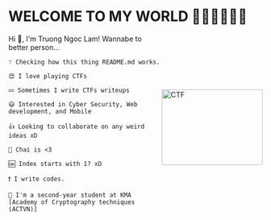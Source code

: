 # WELCOME TO MY WORLD 👋👋👋👋👋👋

<div style="display: flex; align-items: center;">
  <div style="wight:50% ;">
    Hi 👋, I'm Truong Ngoc Lam!                                                                         
    Wannabe to better person...

    ❔ Checking how this thing README.md works.

    😍 I love playing CTFs                                                                                       

    💤 Sometimes I write CTFs writeups

    😃 Interested in Cyber Security, Web development, and Mobile

    👍 Looking to collaborate on any weird ideas xD

    🍵 Chai is <3

    🆗 Index starts with 1? xD

    ❗ I write codes.

    👀 I'm a second-year student at KMA [Academy of Cryptography techniques (ACTVN)]
  </div>

<div style="wight:50% ;">
    <img src="https://media3.giphy.com/media/4pMX5rJ4PYAEM/giphy.gif" alt="CTF" width="200" height="150">
  </div>
</div>
